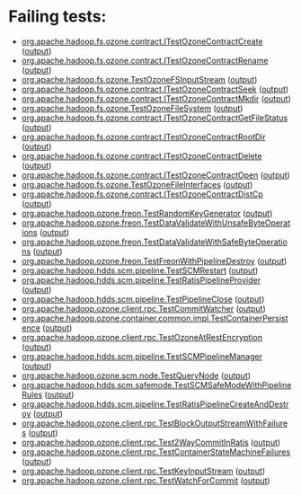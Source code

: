 # Failing tests: 

 * [org.apache.hadoop.fs.ozone.contract.ITestOzoneContractCreate](hadoop-ozone/ozonefs/org.apache.hadoop.fs.ozone.contract.ITestOzoneContractCreate.txt) ([output](hadoop-ozone/ozonefs/org.apache.hadoop.fs.ozone.contract.ITestOzoneContractCreate-output.txt/))
 * [org.apache.hadoop.fs.ozone.contract.ITestOzoneContractRename](hadoop-ozone/ozonefs/org.apache.hadoop.fs.ozone.contract.ITestOzoneContractRename.txt) ([output](hadoop-ozone/ozonefs/org.apache.hadoop.fs.ozone.contract.ITestOzoneContractRename-output.txt/))
 * [org.apache.hadoop.fs.ozone.TestOzoneFSInputStream](hadoop-ozone/ozonefs/org.apache.hadoop.fs.ozone.TestOzoneFSInputStream.txt) ([output](hadoop-ozone/ozonefs/org.apache.hadoop.fs.ozone.TestOzoneFSInputStream-output.txt/))
 * [org.apache.hadoop.fs.ozone.contract.ITestOzoneContractSeek](hadoop-ozone/ozonefs/org.apache.hadoop.fs.ozone.contract.ITestOzoneContractSeek.txt) ([output](hadoop-ozone/ozonefs/org.apache.hadoop.fs.ozone.contract.ITestOzoneContractSeek-output.txt/))
 * [org.apache.hadoop.fs.ozone.contract.ITestOzoneContractMkdir](hadoop-ozone/ozonefs/org.apache.hadoop.fs.ozone.contract.ITestOzoneContractMkdir.txt) ([output](hadoop-ozone/ozonefs/org.apache.hadoop.fs.ozone.contract.ITestOzoneContractMkdir-output.txt/))
 * [org.apache.hadoop.fs.ozone.TestOzoneFileSystem](hadoop-ozone/ozonefs/org.apache.hadoop.fs.ozone.TestOzoneFileSystem.txt) ([output](hadoop-ozone/ozonefs/org.apache.hadoop.fs.ozone.TestOzoneFileSystem-output.txt/))
 * [org.apache.hadoop.fs.ozone.contract.ITestOzoneContractGetFileStatus](hadoop-ozone/ozonefs/org.apache.hadoop.fs.ozone.contract.ITestOzoneContractGetFileStatus.txt) ([output](hadoop-ozone/ozonefs/org.apache.hadoop.fs.ozone.contract.ITestOzoneContractGetFileStatus-output.txt/))
 * [org.apache.hadoop.fs.ozone.contract.ITestOzoneContractRootDir](hadoop-ozone/ozonefs/org.apache.hadoop.fs.ozone.contract.ITestOzoneContractRootDir.txt) ([output](hadoop-ozone/ozonefs/org.apache.hadoop.fs.ozone.contract.ITestOzoneContractRootDir-output.txt/))
 * [org.apache.hadoop.fs.ozone.contract.ITestOzoneContractDelete](hadoop-ozone/ozonefs/org.apache.hadoop.fs.ozone.contract.ITestOzoneContractDelete.txt) ([output](hadoop-ozone/ozonefs/org.apache.hadoop.fs.ozone.contract.ITestOzoneContractDelete-output.txt/))
 * [org.apache.hadoop.fs.ozone.contract.ITestOzoneContractOpen](hadoop-ozone/ozonefs/org.apache.hadoop.fs.ozone.contract.ITestOzoneContractOpen.txt) ([output](hadoop-ozone/ozonefs/org.apache.hadoop.fs.ozone.contract.ITestOzoneContractOpen-output.txt/))
 * [org.apache.hadoop.fs.ozone.TestOzoneFileInterfaces](hadoop-ozone/ozonefs/org.apache.hadoop.fs.ozone.TestOzoneFileInterfaces.txt) ([output](hadoop-ozone/ozonefs/org.apache.hadoop.fs.ozone.TestOzoneFileInterfaces-output.txt/))
 * [org.apache.hadoop.fs.ozone.contract.ITestOzoneContractDistCp](hadoop-ozone/ozonefs/org.apache.hadoop.fs.ozone.contract.ITestOzoneContractDistCp.txt) ([output](hadoop-ozone/ozonefs/org.apache.hadoop.fs.ozone.contract.ITestOzoneContractDistCp-output.txt/))
 * [org.apache.hadoop.ozone.freon.TestRandomKeyGenerator](hadoop-ozone/tools/org.apache.hadoop.ozone.freon.TestRandomKeyGenerator.txt) ([output](hadoop-ozone/tools/org.apache.hadoop.ozone.freon.TestRandomKeyGenerator-output.txt/))
 * [org.apache.hadoop.ozone.freon.TestDataValidateWithUnsafeByteOperations](hadoop-ozone/tools/org.apache.hadoop.ozone.freon.TestDataValidateWithUnsafeByteOperations.txt) ([output](hadoop-ozone/tools/org.apache.hadoop.ozone.freon.TestDataValidateWithUnsafeByteOperations-output.txt/))
 * [org.apache.hadoop.ozone.freon.TestDataValidateWithSafeByteOperations](hadoop-ozone/tools/org.apache.hadoop.ozone.freon.TestDataValidateWithSafeByteOperations.txt) ([output](hadoop-ozone/tools/org.apache.hadoop.ozone.freon.TestDataValidateWithSafeByteOperations-output.txt/))
 * [org.apache.hadoop.ozone.freon.TestFreonWithPipelineDestroy](hadoop-ozone/tools/org.apache.hadoop.ozone.freon.TestFreonWithPipelineDestroy.txt) ([output](hadoop-ozone/tools/org.apache.hadoop.ozone.freon.TestFreonWithPipelineDestroy-output.txt/))
 * [org.apache.hadoop.hdds.scm.pipeline.TestSCMRestart](hadoop-ozone/integration-test/org.apache.hadoop.hdds.scm.pipeline.TestSCMRestart.txt) ([output](hadoop-ozone/integration-test/org.apache.hadoop.hdds.scm.pipeline.TestSCMRestart-output.txt/))
 * [org.apache.hadoop.hdds.scm.pipeline.TestRatisPipelineProvider](hadoop-ozone/integration-test/org.apache.hadoop.hdds.scm.pipeline.TestRatisPipelineProvider.txt) ([output](hadoop-ozone/integration-test/org.apache.hadoop.hdds.scm.pipeline.TestRatisPipelineProvider-output.txt/))
 * [org.apache.hadoop.hdds.scm.pipeline.TestPipelineClose](hadoop-ozone/integration-test/org.apache.hadoop.hdds.scm.pipeline.TestPipelineClose.txt) ([output](hadoop-ozone/integration-test/org.apache.hadoop.hdds.scm.pipeline.TestPipelineClose-output.txt/))
 * [org.apache.hadoop.ozone.client.rpc.TestCommitWatcher](hadoop-ozone/integration-test/org.apache.hadoop.ozone.client.rpc.TestCommitWatcher.txt) ([output](hadoop-ozone/integration-test/org.apache.hadoop.ozone.client.rpc.TestCommitWatcher-output.txt/))
 * [org.apache.hadoop.ozone.container.common.impl.TestContainerPersistence](hadoop-ozone/integration-test/org.apache.hadoop.ozone.container.common.impl.TestContainerPersistence.txt) ([output](hadoop-ozone/integration-test/org.apache.hadoop.ozone.container.common.impl.TestContainerPersistence-output.txt/))
 * [org.apache.hadoop.ozone.client.rpc.TestOzoneAtRestEncryption](hadoop-ozone/integration-test/org.apache.hadoop.ozone.client.rpc.TestOzoneAtRestEncryption.txt) ([output](hadoop-ozone/integration-test/org.apache.hadoop.ozone.client.rpc.TestOzoneAtRestEncryption-output.txt/))
 * [org.apache.hadoop.hdds.scm.pipeline.TestSCMPipelineManager](hadoop-ozone/integration-test/org.apache.hadoop.hdds.scm.pipeline.TestSCMPipelineManager.txt) ([output](hadoop-ozone/integration-test/org.apache.hadoop.hdds.scm.pipeline.TestSCMPipelineManager-output.txt/))
 * [org.apache.hadoop.ozone.scm.node.TestQueryNode](hadoop-ozone/integration-test/org.apache.hadoop.ozone.scm.node.TestQueryNode.txt) ([output](hadoop-ozone/integration-test/org.apache.hadoop.ozone.scm.node.TestQueryNode-output.txt/))
 * [org.apache.hadoop.hdds.scm.safemode.TestSCMSafeModeWithPipelineRules](hadoop-ozone/integration-test/org.apache.hadoop.hdds.scm.safemode.TestSCMSafeModeWithPipelineRules.txt) ([output](hadoop-ozone/integration-test/org.apache.hadoop.hdds.scm.safemode.TestSCMSafeModeWithPipelineRules-output.txt/))
 * [org.apache.hadoop.hdds.scm.pipeline.TestRatisPipelineCreateAndDestroy](hadoop-ozone/integration-test/org.apache.hadoop.hdds.scm.pipeline.TestRatisPipelineCreateAndDestroy.txt) ([output](hadoop-ozone/integration-test/org.apache.hadoop.hdds.scm.pipeline.TestRatisPipelineCreateAndDestroy-output.txt/))
 * [org.apache.hadoop.ozone.client.rpc.TestBlockOutputStreamWithFailures](hadoop-ozone/integration-test/org.apache.hadoop.ozone.client.rpc.TestBlockOutputStreamWithFailures.txt) ([output](hadoop-ozone/integration-test/org.apache.hadoop.ozone.client.rpc.TestBlockOutputStreamWithFailures-output.txt/))
 * [org.apache.hadoop.ozone.client.rpc.Test2WayCommitInRatis](hadoop-ozone/integration-test/org.apache.hadoop.ozone.client.rpc.Test2WayCommitInRatis.txt) ([output](hadoop-ozone/integration-test/org.apache.hadoop.ozone.client.rpc.Test2WayCommitInRatis-output.txt/))
 * [org.apache.hadoop.ozone.client.rpc.TestContainerStateMachineFailures](hadoop-ozone/integration-test/org.apache.hadoop.ozone.client.rpc.TestContainerStateMachineFailures.txt) ([output](hadoop-ozone/integration-test/org.apache.hadoop.ozone.client.rpc.TestContainerStateMachineFailures-output.txt/))
 * [org.apache.hadoop.ozone.client.rpc.TestKeyInputStream](hadoop-ozone/integration-test/org.apache.hadoop.ozone.client.rpc.TestKeyInputStream.txt) ([output](hadoop-ozone/integration-test/org.apache.hadoop.ozone.client.rpc.TestKeyInputStream-output.txt/))
 * [org.apache.hadoop.ozone.client.rpc.TestWatchForCommit](hadoop-ozone/integration-test/org.apache.hadoop.ozone.client.rpc.TestWatchForCommit.txt) ([output](hadoop-ozone/integration-test/org.apache.hadoop.ozone.client.rpc.TestWatchForCommit-output.txt/))
